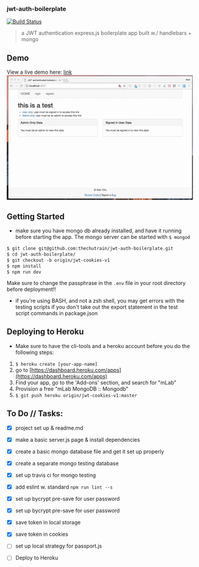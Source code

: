 ### jwt-auth-boilerplate
[![Build Status](https://travis-ci.org/thechutrain/jwt-auth-boilerplate.svg?branch=master)](https://travis-ci.org/thechutrain/jwt-auth-boilerplate)

> a JWT authentication express.js boilerplate app built w./ handlebars + mongo

Demo
------------
View a live demo here: [link](https://jwt-auth-boilerplate.herokuapp.com/)
![demo](./.notes/jwt-cookies-beta-demo.gif)


Getting Started
---------------
* make sure you have mongo db already installed, and have it running before starting the app. The mongo server can be started with `$ mongod`

```
$ git clone git@github.com:thechutrain/jwt-auth-boilerplate.git
$ cd jwt-auth-boilerplate/
$ git checkout -b origin/jwt-cookies-v1
$ npm install
$ npm run dev
```

Make sure to change the passphrase in the `.env` file in your root directory before deployment!!

* if you're using BASH, and not a zsh shell, you may get errors with the testing scripts if you don't take out the export statement in the test script commands in package.json

Deploying to Heroku
--------------------
* Make sure to have the cli-tools and a heroku account before you do the following steps:
1. `$ heroku create [your-app-name]`
2. go to [https://dashboard.heroku.com/apps](https://dashboard.heroku.com/apps)
3. Find your app, go to the 'Add-ons' section, and search for "mLab"
4. Provision a free "mLab MongoDB :: Mongodb"
5. `$ git push heroku origin/jwt-cookies-v1:master`

To Do // Tasks:
-------
* [x] project set up & readme.md
* [x] make a basic server.js page & install dependencies
* [x] create a basic mongo database file and get it set up properly 
* [x] create a separate mongo testing database
* [x] set up travis ci for mongo testing
* [x] add eslint w. standard `npm run lint --s`
* [x] set up bycrypt pre-save for user password
* [x] set up bycrypt pre-save for user password
* [x] save token in local storage
* [x] save token in cookies
* [ ] set up local strategy for passport.js
* [ ] Deploy to Heroku

